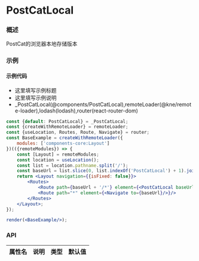 
# PostCatLocal


### 概述

PostCat的浏览器本地存储版本


### 示例

#### 示例代码

- 这里填写示例标题
- 这里填写示例说明
- _PostCatLocal(@components/PostCatLocal),remoteLoader(@kne/remote-loader),lodash(lodash),router(react-router-dom)

```jsx
const {default: PostCatLocal} = _PostCatLocal;
const {createWithRemoteLoader} = remoteLoader;
const {useLocation, Routes, Route, Navigate} = router;
const BaseExample = createWithRemoteLoader({
    modules: ['components-core:Layout']
})(({remoteModules}) => {
    const [Layout] = remoteModules;
    const location = useLocation();
    const list = location.pathname.split('/');
    const baseUrl = list.slice(0, list.indexOf('PostCatLocal') + 1).join('/');
    return <Layout navigation={{isFixed: false}}>
        <Routes>
            <Route path={baseUrl + '/*'} element={<PostCatLocal baseUrl={baseUrl} menuFixed={false}/>}/>
            <Route path="*" element={<Navigate to={baseUrl}/>}/>
        </Routes>
    </Layout>;
});

render(<BaseExample/>);

```


### API

|属性名|说明|类型|默认值|
|  ---  | ---  | --- | --- |

